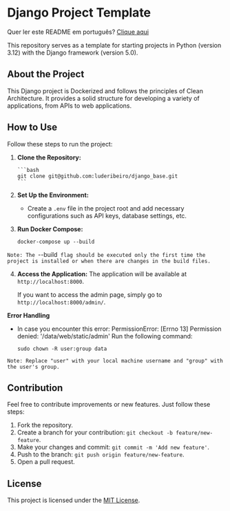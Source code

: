 # Django Project Template

Quer ler este README em português? [Clique aqui](README.md)

This repository serves as a template for starting projects in Python (version 3.12) with the Django framework (version 5.0).

## About the Project

This Django project is Dockerized and follows the principles of Clean Architecture. It provides a solid structure for developing a variety of applications, from APIs to web applications.

## How to Use

Follow these steps to run the project:

1.  **Clone the Repository:**

        ```bash
        git clone git@github.com:luderibeiro/django_base.git
        ```

2.  **Set Up the Environment:**

    -   Create a `.env` file in the project root and add necessary configurations such as API keys, database settings, etc.

3.  **Run Docker Compose:**

        docker-compose up --build

`Note: The `--build` flag should be executed only the first time the project is installed or when there are changes in the build files.`

4. **Access the Application:**
   The application will be available at `http://localhost:8000`.

   If you want to access the admin page, simply go to `http://localhost:8000/admin/`.

**Error Handling**

-   In case you encounter this error: PermissionError: [Errno 13] Permission denied: '/data/web/static/admin'
    Run the following command:

        sudo chown -R user:group data

`Note: Replace "user" with your local machine username and "group" with the user's group.`

## Contribution

Feel free to contribute improvements or new features. Just follow these steps:

1. Fork the repository.
2. Create a branch for your contribution: `git checkout -b feature/new-feature`.
3. Make your changes and commit: `git commit -m 'Add new feature'`.
4. Push to the branch: `git push origin feature/new-feature`.
5. Open a pull request.

## License

This project is licensed under the [MIT License](LICENSE).
